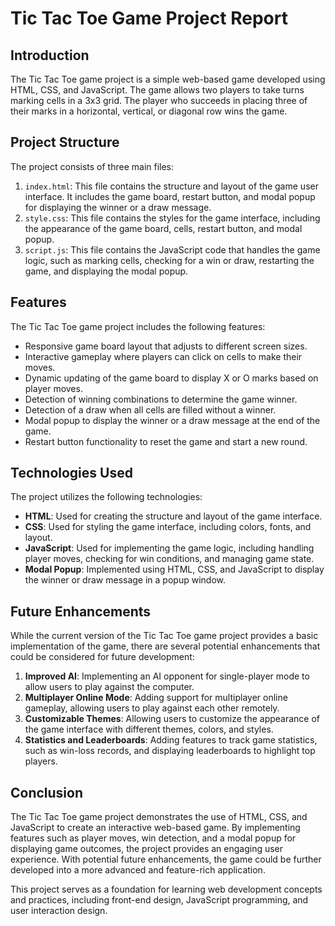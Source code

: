 # Tic Tac Toe Game Project Report

## Introduction
The Tic Tac Toe game project is a simple web-based game developed using HTML, CSS, and JavaScript. The game allows two players to take turns marking cells in a 3x3 grid. The player who succeeds in placing three of their marks in a horizontal, vertical, or diagonal row wins the game.

## Project Structure
The project consists of three main files:
1. `index.html`: This file contains the structure and layout of the game user interface. It includes the game board, restart button, and modal popup for displaying the winner or a draw message.
2. `style.css`: This file contains the styles for the game interface, including the appearance of the game board, cells, restart button, and modal popup.
3. `script.js`: This file contains the JavaScript code that handles the game logic, such as marking cells, checking for a win or draw, restarting the game, and displaying the modal popup.

## Features
The Tic Tac Toe game project includes the following features:
- Responsive game board layout that adjusts to different screen sizes.
- Interactive gameplay where players can click on cells to make their moves.
- Dynamic updating of the game board to display X or O marks based on player moves.
- Detection of winning combinations to determine the game winner.
- Detection of a draw when all cells are filled without a winner.
- Modal popup to display the winner or a draw message at the end of the game.
- Restart button functionality to reset the game and start a new round.

## Technologies Used
The project utilizes the following technologies:
- **HTML**: Used for creating the structure and layout of the game interface.
- **CSS**: Used for styling the game interface, including colors, fonts, and layout.
- **JavaScript**: Used for implementing the game logic, including handling player moves, checking for win conditions, and managing game state.
- **Modal Popup**: Implemented using HTML, CSS, and JavaScript to display the winner or draw message in a popup window.

## Future Enhancements
While the current version of the Tic Tac Toe game project provides a basic implementation of the game, there are several potential enhancements that could be considered for future development:
1. **Improved AI**: Implementing an AI opponent for single-player mode to allow users to play against the computer.
2. **Multiplayer Online Mode**: Adding support for multiplayer online gameplay, allowing users to play against each other remotely.
3. **Customizable Themes**: Allowing users to customize the appearance of the game interface with different themes, colors, and styles.
4. **Statistics and Leaderboards**: Adding features to track game statistics, such as win-loss records, and displaying leaderboards to highlight top players.

## Conclusion
The Tic Tac Toe game project demonstrates the use of HTML, CSS, and JavaScript to create an interactive web-based game. By implementing features such as player moves, win detection, and a modal popup for displaying game outcomes, the project provides an engaging user experience. With potential future enhancements, the game could be further developed into a more advanced and feature-rich application.

This project serves as a foundation for learning web development concepts and practices, including front-end design, JavaScript programming, and user interaction design.
